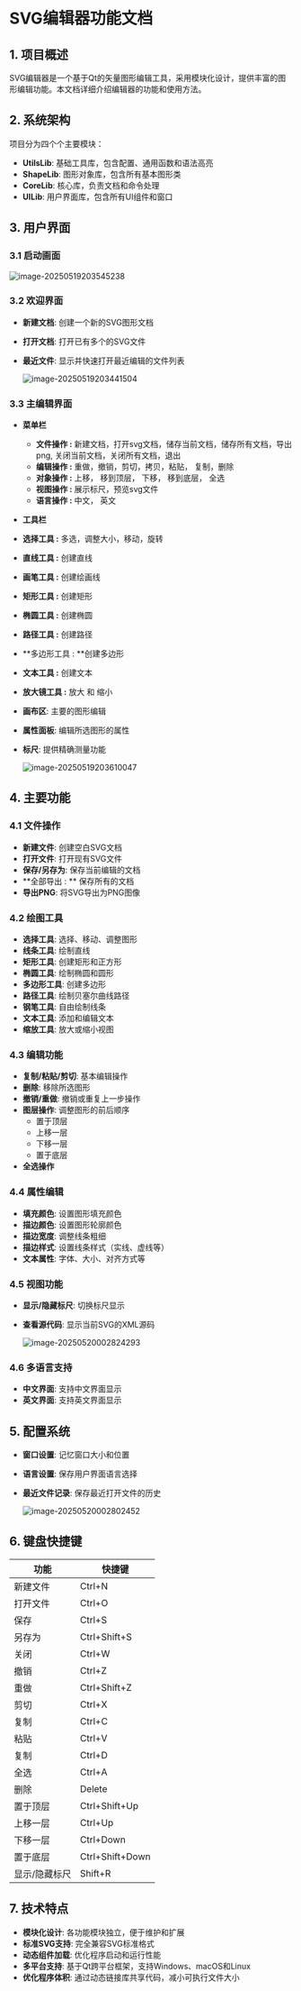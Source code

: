 # SVG编辑器功能文档



## 1. 项目概述

SVG编辑器是一个基于Qt的矢量图形编辑工具，采用模块化设计，提供丰富的图形编辑功能。本文档详细介绍编辑器的功能和使用方法。



## 2. 系统架构

项目分为四个个主要模块：

- **UtilsLib**:	 基础工具库，包含配置、通用函数和语法高亮   
- **ShapeLib**:  图形对象库，包含所有基本图形类
- **CoreLib**:     核心库，负责文档和命令处理
- **UILib**:          用户界面库，包含所有UI组件和窗口



## 3. 用户界面

### 3.1 启动画面

![image-20250519203545238](功能文档.assets/image-20250519203545238.png)

### 3.2 欢迎界面

- **新建文档**: 创建一个新的SVG图形文档

- **打开文档**: 打开已有多个的SVG文件

- **最近文件**: 显示并快速打开最近编辑的文件列表

  ![image-20250519203441504](功能文档.assets/image-20250519203441504.png)

  

### 3.3 主编辑界面

- **菜单栏**
  - **文件操作 :**  新建文档，打开svg文档，储存当前文档，储存所有文档，导出png, 关闭当前文档，关闭所有文档，退出
  - **编辑操作 :**  重做，撤销，剪切，拷贝，粘贴， 复制，删除
  - **对象操作 :** 上移， 移到顶层， 下移， 移到底层， 全选
  - **视图操作 :** 展示标尺，预览svg文件
  - **语言操作 :** 中文， 英文

-  **工具栏**
  - **选择工具 :**  多选，调整大小，移动，旋转
  - **直线工具 :** 创建直线
  - **画笔工具 :** 创建绘画线
  - **矩形工具 :** 创建矩形
  - **椭圆工具 :** 创建椭圆
  - **路径工具 :** 创建路径
  - **多边形工具 : **创建多边形
  - **文本工具 :**  创建文本 
  - **放大镜工具 :** 放大 和 缩小


- **画布区**: 主要的图形编辑

- **属性面板**: 编辑所选图形的属性

- **标尺**: 提供精确测量功能

  ![image-20250519203610047](功能文档.assets/image-20250519203610047.png)

  



## 4. 主要功能



### 4.1 文件操作

- **新建文件**: 创建空白SVG文档
- **打开文件**: 打开现有SVG文件
- **保存/另存为**: 保存当前编辑的文档
- **全部导出 : ** 保存所有的文档
- **导出PNG**: 将SVG导出为PNG图像



### 4.2 绘图工具

- **选择工具**: 选择、移动、调整图形
- **线条工具**: 绘制直线
- **矩形工具**: 创建矩形和正方形
- **椭圆工具**: 绘制椭圆和圆形
- **多边形工具**: 创建多边形
- **路径工具**: 绘制贝塞尔曲线路径
- **钢笔工具**: 自由绘制线条
- **文本工具**: 添加和编辑文本
- **缩放工具**: 放大或缩小视图



### 4.3 编辑功能

- **复制/粘贴/剪切**: 基本编辑操作
- **删除**: 移除所选图形
- **撤销/重做**: 撤销或重复上一步操作
- **图层操作**: 调整图形的前后顺序
  - 置于顶层
  - 上移一层
  - 下移一层
  - 置于底层
- **全选操作**



### 4.4 属性编辑

- **填充颜色**: 设置图形填充颜色
- **描边颜色**: 设置图形轮廓颜色
- **描边宽度**: 调整线条粗细
- **描边样式**: 设置线条样式（实线、虚线等）
- **文本属性**: 字体、大小、对齐方式等



### 4.5 视图功能

- **显示/隐藏标尺**: 切换标尺显示

- **查看源代码**: 显示当前SVG的XML源码

  ![image-20250520002824293](功能文档.assets/image-20250520002824293.png)



### 4.6 多语言支持

- **中文界面**: 支持中文界面显示
- **英文界面**: 支持英文界面显示



## 5. 配置系统

- **窗口设置**: 记忆窗口大小和位置

- **语言设置**: 保存用户界面语言选择

- **最近文件记录**: 保存最近打开文件的历史

  ![image-20250520002802452](功能文档.assets/image-20250520002802452.png)





## 6. 键盘快捷键

| 功能          | 快捷键          |
| ------------- | --------------- |
| 新建文件      | Ctrl+N          |
| 打开文件      | Ctrl+O          |
| 保存          | Ctrl+S          |
| 另存为        | Ctrl+Shift+S    |
| 关闭          | Ctrl+W          |
| 撤销          | Ctrl+Z          |
| 重做          | Ctrl+Shift+Z    |
| 剪切          | Ctrl+X          |
| 复制          | Ctrl+C          |
| 粘贴          | Ctrl+V          |
| 复制          | Ctrl+D          |
| 全选          | Ctrl+A          |
| 删除          | Delete          |
| 置于顶层      | Ctrl+Shift+Up   |
| 上移一层      | Ctrl+Up         |
| 下移一层      | Ctrl+Down       |
| 置于底层      | Ctrl+Shift+Down |
| 显示/隐藏标尺 | Shift+R         |



## 7. 技术特点

- **模块化设计**: 各功能模块独立，便于维护和扩展
- **标准SVG支持**: 完全兼容SVG标准格式
- **动态组件加载**: 优化程序启动和运行性能
- **多平台支持**: 基于Qt跨平台框架，支持Windows、macOS和Linux
- **优化程序体积**: 通过动态链接库共享代码，减小可执行文件大小
